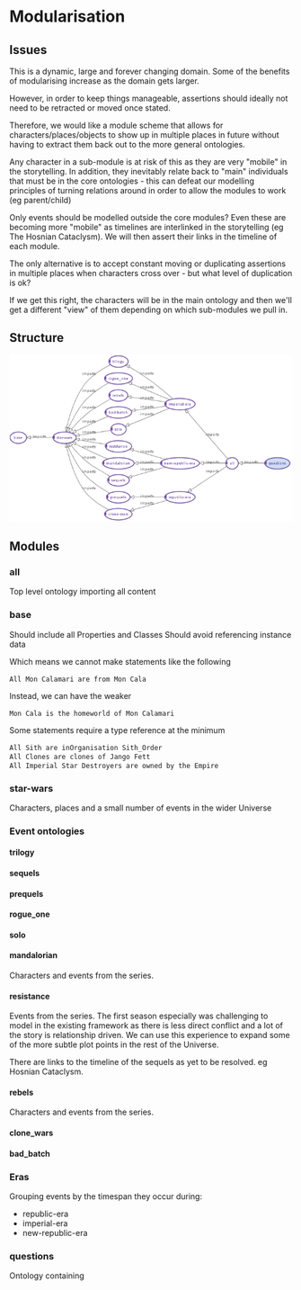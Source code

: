 # Modularisation


## Issues

This is a dynamic, large and forever changing domain.
Some of the benefits of modularising increase as the domain gets larger.

However, in order to keep things manageable, assertions should ideally not need to be retracted or moved once stated.

Therefore, we would like a module scheme that allows for characters/places/objects to show up in multiple places in future without having to extract them back out to the more general ontologies. 

Any character in a  sub-module is at risk of this as they are very "mobile" in the storytelling.
In addition, they inevitably relate back to "main" individuals that must be in the core ontologies -
this can defeat our modelling principles of turning relations around in order to allow the modules to work (eg parent/child)

Only events should be modelled outside the core modules? Even these are becoming more "mobile" as timelines are interlinked in the storytelling (eg The Hosnian Cataclysm).
We will then assert their links in the timeline of each module.

The only alternative is to accept constant moving or duplicating assertions in multiple places when characters cross over - but what level of duplication is ok?

If we get this right, the characters will be in the main ontology and then we'll
get a different "view" of them depending on which sub-modules we pull in.

## Structure

![Import Structure](imports.png)
    
## Modules

### all

Top level ontology importing all content

### base
Should include all Properties and Classes
Should avoid referencing instance data

Which means we cannot make statements like the following

    All Mon Calamari are from Mon Cala

Instead, we can have the weaker

    Mon Cala is the homeworld of Mon Calamari

Some statements require a type reference at the minimum

    All Sith are inOrganisation Sith_Order
    All Clones are clones of Jango Fett
    All Imperial Star Destroyers are owned by the Empire

### star-wars

Characters, places and a small number of events in the wider Universe

### Event ontologies

#### trilogy

#### sequels

#### prequels

#### rogue_one

#### solo

#### mandalorian

Characters and events from the series.

#### resistance

Events from the series. The first season especially was challenging to model in the existing framework as there is less direct conflict and a lot of the story is relationship driven. We can use this experience to expand some of the more subtle plot points in the rest of the Universe.

There are links to the timeline of the sequels as yet to be resolved. eg Hosnian Cataclysm.

#### rebels

Characters and events from the series.

#### clone_wars

#### bad_batch

### Eras

Grouping events by the timespan they occur during:

* republic-era
* imperial-era
* new-republic-era

### questions

Ontology containing 
